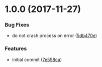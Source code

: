 <a name="1.0.0"></a>
# 1.0.0 (2017-11-27)


### Bug Fixes

* do not crash process on error ([5db470e](https://github.com/thetutlage/chul/commit/5db470e))


### Features

* initial commit ([7e558ca](https://github.com/thetutlage/chul/commit/7e558ca))




